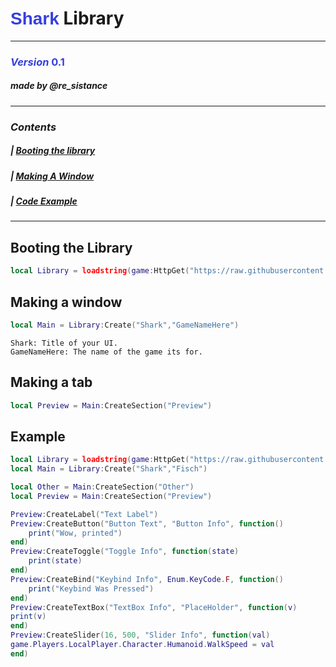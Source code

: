 # <span style="color:#353fdf; font-family: Arial;">Shark</span> Library
---
### <span style="color:#353fdf">*Version* **0.1**</span>
##### made by @re_sistance


<!-- Table of Contents -->

---
### *Contents*
##### | [ Booting the library ](#LibrarySection)
##### | [ Making A Window ](#TabSection)
##### | [ **Code Example** ](#Example)
---


<!-- Library Section-->

<a name="LibrarySection"></a>

## Booting the Library
```lua
local Library = loadstring(game:HttpGet("https://raw.githubusercontent.com/RoStormCreations/Shark-Library/refs/heads/main/V01.lua"))()
```


<!-- Window Section -->

## Making a window
```lua
local Main = Library:Create("Shark","GameNameHere")
```

```
Shark: Title of your UI.
GameNameHere: The name of the game its for.
```


<!-- Tab Section -->

## Making a tab
```lua
local Preview = Main:CreateSection("Preview")
```


<!-- Example Section -->

## Example
```lua
local Library = loadstring(game:HttpGet("https://raw.githubusercontent.com/RoStormCreations/Shark-Library/refs/heads/main/V01.lua"))()
local Main = Library:Create("Shark","Fisch")

local Other = Main:CreateSection("Other")
local Preview = Main:CreateSection("Preview")

Preview:CreateLabel("Text Label")
Preview:CreateButton("Button Text", "Button Info", function()
    print("Wow, printed")
end)
Preview:CreateToggle("Toggle Info", function(state)
    print(state)
end)
Preview:CreateBind("Keybind Info", Enum.KeyCode.F, function()
    print("Keybind Was Pressed")
end)
Preview:CreateTextBox("TextBox Info", "PlaceHolder", function(v)
print(v) 
end)
Preview:CreateSlider(16, 500, "Slider Info", function(val)
game.Players.LocalPlayer.Character.Humanoid.WalkSpeed = val
end)
```